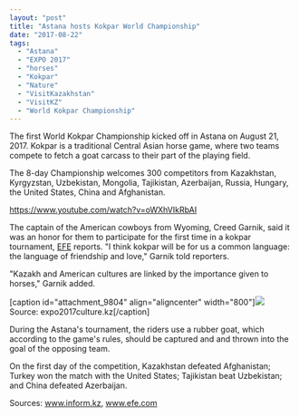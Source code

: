 ```yaml
---
layout: "post"
title: "Astana hosts Kokpar World Championship"
date: "2017-08-22"
tags: 
  - "Astana"
  - "EXPO 2017"
  - "horses"
  - "Kokpar"
  - "Nature"
  - "VisitKazakhstan"
  - "VisitKZ"
  - "World Kokpar Championship"
---
```


The first World Kokpar Championship kicked off in Astana on August 21, 2017. Kokpar <span class="s1">is a traditional Central Asian horse game, where two teams compete to fetch a goat carcass to their part of the playing field. </span>

The 8-day Championship welcomes 300 competitors from Kazakhstan, Kyrgyzstan, Uzbekistan, Mongolia, Tajikistan, Azerbaijan, Russia, Hungary, the United States, China and Afghanistan.

https://www.youtube.com/watch?v=oWXhVIkRbAI

The captain of the American cowboys from Wyoming, Creed Garnik, said it was an honor for them to participate for the first time in a kokpar tournament, [EFE](https://www.efe.com/efe/english/patrocinada/kazakhstan-rekindles-equestrian-sport-of-central-asian-nomads/50000268-3357740) reports. "I think kokpar will be for us a common language: the language of friendship and love," Garnik told reporters.

"Kazakh and American cultures are linked by the importance given to horses," Garnik added.

[caption id="attachment_9804" align="aligncenter" width="800"]![](/assets/images/2017-08-22-astana-hosts-kokpar-world-championship-Kokpar-Astana.jpg) Source: expo2017culture.kz[/caption]

During the Astana's tournament, the riders use a rubber goat, which according to the game's rules, should be captured and and thrown into the goal of the opposing team.

On the first day of the competition, Kazakhstan defeated Afghanistan; Turkey won the match with the United States; Tajikistan beat Uzbekistan; and China defeated Azerbaijan.

Sources: www.inform.kz, www.efe.com